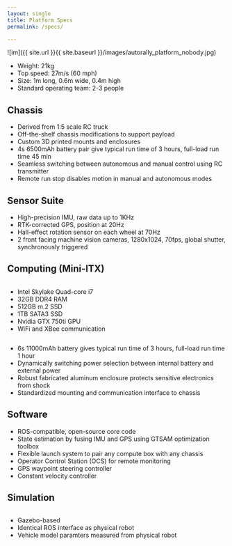 ```yaml
---
layout: single
title: Platform Specs
permalink: /specs/

---
```


![im]({{ site.url }}{{ site.baseurl }}/images/autorally_platform_nobody.jpg)

  * Weight: 21kg
  * Top speed: 27m/s (60 mph)
  * Size: 1m long, 0.6m wide, 0.4m high
  * Standard operating team: 2-3 people


## Chassis
  * Derived from 1:5 scale RC truck
  * Off-the-shelf chassis modifications to support payload
  * Custom 3D printed mounts and enclosures
  * 4s 6500mAh battery pair give typical run time of 3 hours, full-load run time 45 min
  * Seamless switching between autonomous and manual control using RC transmitter
  * Remote run stop disables motion in manual and autonomous modes

## Sensor Suite
  * High-precision IMU, raw data up to 1KHz
  * RTK-corrected GPS, position at 20Hz
  * Hall-effect rotation sensor on each wheel at 70Hz
  * 2 front facing machine vision cameras, 1280x1024, 70fps, global shutter, synchronously triggered

## Computing (Mini-ITX)

<figure style="width: 300px" class="align-right">
  <img src="{{ site.url }}{{ site.baseurl }}/images/computeBoxExterior.jpg" alt="">
</figure> 

  * Intel Skylake Quad-core i7
  * 32GB DDR4 RAM
  * 512GB m.2 SSD
  * 1TB SATA3 SSD
  * Nvidia GTX 750ti GPU
  * WiFi and XBee communication

<figure style="width: 300px" class="align-right">
  <img src="{{ site.url }}{{ site.baseurl }}/images/computeBoxInterior.jpg" alt="">
</figure>

  * 6s 11000mAh battery gives typical run time of 3 hours, full-load run time 1 hour
  * Dynamically switching power selection between internal battery and external power
  * Robust fabricated aluminum enclosure protects sensitive electronics from shock
  * Standardized mounting and communication interface to chassis

## Software
  * ROS-compatible, open-source core code
  * State estimation by fusing IMU and GPS using GTSAM optimization toolbox
  * Flexible launch system to pair any compute box with any chassis
  * Operator Control Station (OCS) for remote monitoring
  * GPS waypoint steering controller
  * Constant velocity controller

## Simulation

<figure style="width: 300px" class="align-right">
  <img src="{{ site.url }}{{ site.baseurl }}/images/trackSimulation.jpg" alt="">
</figure>

  * Gazebo-based
  * Identical ROS interface as physical robot
  * Vehicle model paramters measured from physical robot